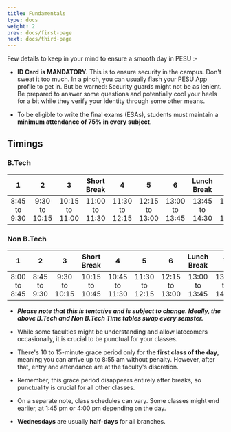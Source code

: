 ```yaml
---
title: Fundamentals
type: docs
weight: 2
prev: docs/first-page
next: docs/third-page
---
```


Few details to keep in your mind to ensure a smooth day in PESU :-

- **ID Card is MANDATORY.** This is to ensure security in the campus. Don't sweat it too much. In a pinch, you can usually flash your PESU App profile to get in. But be warned: Security guards might not be as lenient. Be prepared to answer some questions and potentially cool your heels for a bit while they verify your identity through some other means. 

- To be eligible to write the final exams (ESAs), students must maintain a **minimum attendance of 75% in every subject**.

## Timings 

### B.Tech
|    **1**    |     **2**    |     **3**     |   **Short Break**   |     **4**     |     **5**     |     **6**     | **Lunch Break** |     **7**     |     **8**     |     **9**     |
|:-----------:|:------------:|:-------------:|:-------------:|:-------------:|:-------------:|:-------------:|:---------------:|:-------------:|:-------------:|:-------------:|
| 8:45 to 9:30 | 9:30 to 10:15 | 10:15 to 11:00 | 11:00 to 11:30 | 11:30 to 12:15 | 12:15 to 13:00 | 13:00 to 13:45 |  13:45 to 14:30  | 14:30 to 15:15 | 15:15 to 16:00 | 16:00 to 16:45 |

### Non B.Tech
|    **1**    |     **2**    |     **3**     |   **Short Break**   |     **4**     |     **5**     |     **6**     | **Lunch Break** |     **7**     |     **8**     |     **9**     |
|:-----------:|:------------:|:-------------:|:-------------:|:-------------:|:-------------:|:-------------:|:---------------:|:-------------:|:-------------:|:-------------:|
| 8:00 to 8:45 | 8:45 to 9:30 | 9:30 to 10:15 | 10:15 to 10:45 | 10:45 to 11:30 | 11:30 to 12:15 | 12:15 to 13:00 |  13:00 to 13:45  | 13:45 to 14:30 | 14:30 to 15:15 | 15:15 to 16:00 |

- ***Please note that this is tentative and is subject to change. Ideally, the above B.Tech and Non B.Tech Time tables swap every semster.***

- While some faculties might be understanding and allow latecomers occasionally, it is crucial to be punctual for your classes. 

- There's 10 to 15-minute grace period only for the **first class of the day**, meaning you can arrive up to 8:55 am without penalty. However, after that, entry and attendance are at the faculty's discretion.

- Remember, this grace period disappears entirely after breaks, so punctuality is crucial for all other classes.

- On a separate note, class schedules can vary. Some classes might end earlier, at 1:45 pm or 4:00 pm depending on the day.

- **Wednesdays** are usually **half-days** for all branches.

